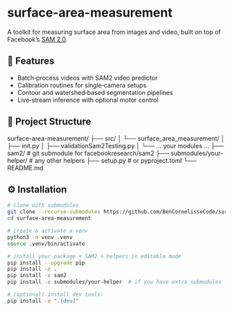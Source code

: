 # surface-area-measurement

A toolkit for measuring surface area from images and video, built on top of Facebook’s [SAM 2.0](https://github.com/facebookresearch/sam2).

## 🚀 Features

- Batch‐process videos with SAM2 video predictor  
- Calibration routines for single‐camera setups  
- Contour and watershed‐based segmentation pipelines  
- Live‐stream inference with optional motor control  

## 📁 Project Structure

surface-area-measurement/
├── src/
│ └── surface_area_measurement/
│ ├── init.py
│ ├── validationSam2Testing.py
│ └── … your modules …
├── sam2/ # git submodule for facebookresearch/sam2
├── submodules/your-helper/ # any other helpers
├── setup.py # or pyproject.toml
└── README.md


## ⚙️ Installation

```bash
# clone with submodules
git clone --recurse-submodules https://github.com/BenCornelisseCode/surface-area-measurement.git
cd surface-area-measurement

# create & activate a venv
python3 -m venv .venv
source .venv/bin/activate

# install your package + SAM2 + helpers in editable mode
pip install --upgrade pip
pip install -e .
pip install -e sam2
pip install -e submodules/your-helper  # if you have extra submodules

# (optional) install dev tools:
pip install -e ".[dev]"
